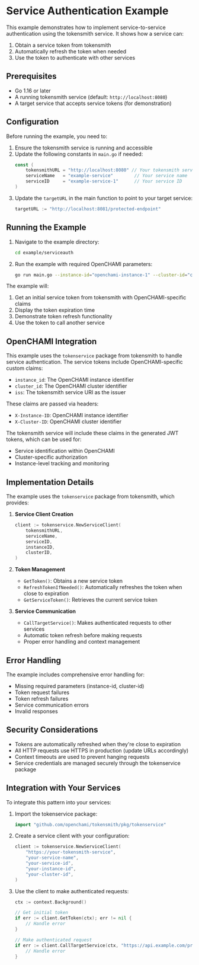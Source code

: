 # Service Authentication Example

This example demonstrates how to implement service-to-service authentication using the tokensmith service. It shows how a service can:
1. Obtain a service token from tokensmith
2. Automatically refresh the token when needed
3. Use the token to authenticate with other services

## Prerequisites

- Go 1.16 or later
- A running tokensmith service (default: `http://localhost:8080`)
- A target service that accepts service tokens (for demonstration)

## Configuration

Before running the example, you need to:

1. Ensure the tokensmith service is running and accessible
2. Update the following constants in `main.go` if needed:
   ```go
   const (
       tokensmithURL = "http://localhost:8080" // Your tokensmith service URL
       serviceName   = "example-service"        // Your service name
       serviceID     = "example-service-1"      // Your service ID
   )
   ```
3. Update the `targetURL` in the main function to point to your target service:
   ```go
   targetURL := "http://localhost:8081/protected-endpoint"
   ```

## Running the Example

1. Navigate to the example directory:
   ```bash
   cd example/serviceauth
   ```

2. Run the example with required OpenCHAMI parameters:
   ```bash
   go run main.go --instance-id="openchami-instance-1" --cluster-id="cluster-1"
   ```

The example will:
1. Get an initial service token from tokensmith with OpenCHAMI-specific claims
2. Display the token expiration time
3. Demonstrate token refresh functionality
4. Use the token to call another service

## OpenCHAMI Integration

This example uses the `tokenservice` package from tokensmith to handle service authentication. The service tokens include OpenCHAMI-specific custom claims:

- `instance_id`: The OpenCHAMI instance identifier
- `cluster_id`: The OpenCHAMI cluster identifier
- `iss`: The tokensmith service URI as the issuer

These claims are passed via headers:
- `X-Instance-ID`: OpenCHAMI instance identifier
- `X-Cluster-ID`: OpenCHAMI cluster identifier

The tokensmith service will include these claims in the generated JWT tokens, which can be used for:
- Service identification within OpenCHAMI
- Cluster-specific authorization
- Instance-level tracking and monitoring

## Implementation Details

The example uses the `tokenservice` package from tokensmith, which provides:

1. **Service Client Creation**
   ```go
   client := tokenservice.NewServiceClient(
       tokensmithURL,
       serviceName,
       serviceID,
       instanceID,
       clusterID,
   )
   ```

2. **Token Management**
   - `GetToken()`: Obtains a new service token
   - `RefreshTokenIfNeeded()`: Automatically refreshes the token when close to expiration
   - `GetServiceToken()`: Retrieves the current service token

3. **Service Communication**
   - `CallTargetService()`: Makes authenticated requests to other services
   - Automatic token refresh before making requests
   - Proper error handling and context management

## Error Handling

The example includes comprehensive error handling for:
- Missing required parameters (instance-id, cluster-id)
- Token request failures
- Token refresh failures
- Service communication errors
- Invalid responses

## Security Considerations

- Tokens are automatically refreshed when they're close to expiration
- All HTTP requests use HTTPS in production (update URLs accordingly)
- Context timeouts are used to prevent hanging requests
- Service credentials are managed securely through the tokenservice package

## Integration with Your Services

To integrate this pattern into your services:

1. Import the tokenservice package:
   ```go
   import "github.com/openchami/tokensmith/pkg/tokenservice"
   ```

2. Create a service client with your configuration:
   ```go
   client := tokenservice.NewServiceClient(
       "https://your-tokensmith-service",
       "your-service-name",
       "your-service-id",
       "your-instance-id",
       "your-cluster-id",
   )
   ```

3. Use the client to make authenticated requests:
   ```go
   ctx := context.Background()
   
   // Get initial token
   if err := client.GetToken(ctx); err != nil {
       // Handle error
   }
   
   // Make authenticated request
   if err := client.CallTargetService(ctx, "https://api.example.com/protected"); err != nil {
       // Handle error
   }
   ```
